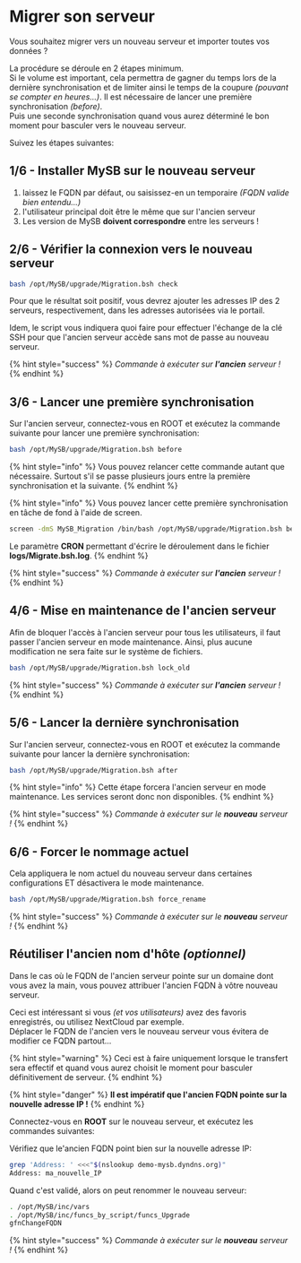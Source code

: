 # Migrer son serveur

Vous souhaitez migrer vers un nouveau serveur et importer toutes vos données ?

La procédure se déroule en 2 étapes minimum.  
Si le volume est important, cela permettra de gagner du temps lors de la dernière synchronisation et de limiter ainsi le temps de la coupure _\(pouvant se compter en heures...\)_. Il est nécessaire de lancer une première synchronisation _\(before\)_.  
Puis une seconde synchronisation quand vous aurez déterminé le bon moment pour basculer vers le nouveau serveur.

Suivez les étapes suivantes:

## 1/6 - Installer MySB sur le nouveau serveur

1. laissez le FQDN par défaut, ou saisissez-en un temporaire _\(FQDN valide bien entendu...\)_
2. l'utilisateur principal doit être le même que sur l'ancien serveur
3. Les version de MySB **doivent correspondre** entre les serveurs !

## 2/6 - Vérifier la connexion vers le nouveau serveur

```bash
bash /opt/MySB/upgrade/Migration.bsh check
```

Pour que le résultat soit positif, vous devrez ajouter les adresses IP des 2 serveurs, respectivement, dans les adresses autorisées via le portail.

Idem, le script vous indiquera quoi faire pour effectuer l'échange de la clé SSH pour que l'ancien serveur accède sans mot de passe au nouveau serveur.

{% hint style="success" %}
_Commande à exécuter sur **l'ancien** serveur !_
{% endhint %}

## 3/6 - Lancer une première synchronisation

Sur l'ancien serveur, connectez-vous en ROOT et exécutez la commande suivante pour lancer une première synchronisation:

```bash
bash /opt/MySB/upgrade/Migration.bsh before
```

{% hint style="info" %}
Vous pouvez relancer cette commande autant que nécessaire. Surtout s'il se passe plusieurs jours entre la première synchronisation et la suivante.
{% endhint %}

{% hint style="info" %}
Vous pouvez lancer cette première synchronisation en tâche de fond à l'aide de screen.

```bash
screen -dmS MySB_Migration /bin/bash /opt/MySB/upgrade/Migration.bsh before ip_nouveau_serveur port_ssh CRON
```

Le paramètre **CRON** permettant d'écrire le déroulement dans le fichier **logs/Migrate.bsh.log**.
{% endhint %}

{% hint style="success" %}
_Commande à exécuter sur **l'ancien** serveur !_
{% endhint %}

## 4/6 - Mise en maintenance de l'ancien serveur

Afin de bloquer l'accès à l'ancien serveur pour tous les utilisateurs, il faut passer l'ancien serveur en mode maintenance. Ainsi, plus aucune modification ne sera faite sur le système de fichiers.

```bash
bash /opt/MySB/upgrade/Migration.bsh lock_old
```

{% hint style="success" %}
_Commande à exécuter sur **l'ancien** serveur !_
{% endhint %}

## 5/6 - Lancer la dernière synchronisation

Sur l'ancien serveur, connectez-vous en ROOT et exécutez la commande suivante pour lancer la dernière synchronisation:

```bash
bash /opt/MySB/upgrade/Migration.bsh after
```

{% hint style="info" %}
Cette étape forcera l'ancien serveur en mode maintenance. Les services seront donc non disponibles.
{% endhint %}

{% hint style="success" %}
_Commande à exécuter sur le **nouveau** serveur !_
{% endhint %}

## 6/6 - Forcer le nommage actuel

Cela appliquera le nom actuel du nouveau serveur dans certaines configurations ET désactivera le mode maintenance.

```bash
bash /opt/MySB/upgrade/Migration.bsh force_rename
```

{% hint style="success" %}
_Commande à exécuter sur le **nouveau** serveur !_
{% endhint %}

## Réutiliser l'ancien nom d'hôte _\(optionnel\)_

Dans le cas où le FQDN de l'ancien serveur pointe sur un domaine dont vous avez la main, vous pouvez attribuer l'ancien FQDN à vôtre nouveau serveur.

Ceci est intéressant si vous _\(et vos utilisateurs\)_ avez des favoris enregistrés, ou utilisez NextCloud par exemple.  
Déplacer le FQDN de l'ancien vers le nouveau serveur vous évitera de modifier ce FQDN partout...

{% hint style="warning" %}
Ceci est à faire uniquement lorsque le transfert sera effectif et quand vous aurez choisit le moment pour basculer définitivement de serveur.
{% endhint %}

{% hint style="danger" %}
**Il est impératif que l'ancien FQDN pointe sur la nouvelle adresse IP !**
{% endhint %}

Connectez-vous en **ROOT** sur le nouveau serveur, et exécutez les commandes suivantes:

Vérifiez que le'ancien FQDN point bien sur la nouvelle adresse IP:

```bash
grep 'Address: ' <<<"$(nslookup demo-mysb.dyndns.org)"
Address: ma_nouvelle_IP
```

Quand c'est validé, alors on peut renommer le nouveau serveur:

```bash
. /opt/MySB/inc/vars
. /opt/MySB/inc/funcs_by_script/funcs_Upgrade
gfnChangeFQDN
```

{% hint style="success" %}
_Commande à exécuter sur le **nouveau** serveur !_
{% endhint %}

